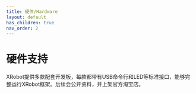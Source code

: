 ```yaml
---
title: 硬件/Hardware
layout: default
has_children: true
nav_order: 2
---
```


# 硬件支持

XRobot提供多款配套开发板，每款都带有USB命令行和LED等标准接口，能够完整运行XRobot框架。后续会公开资料，并上架官方淘宝店。
